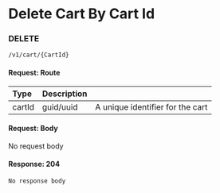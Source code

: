 # Delete Cart By Cart Id



### **DELETE**

```text
/v1/cart/{CartId}
```

#### Request: Route

| Type | Description |  |
| :--- | :--- | :--- |
| cartId | guid/uuid | A unique identifier for the cart |

#### Request: Body

No request body

#### Response: 204

```text
No response body
```

